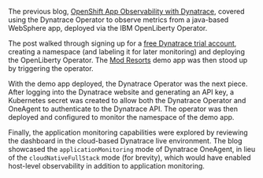 The previous blog, [OpenShift App Observability with Dynatrace](https://cloud.redhat.com/blog/partner-showcase-openshift-app-observability-with-dynatrace-operator),
covered using the Dynatrace Operator to observe metrics from a java-based WebSphere app, deployed via the IBM OpenLiberty Operator.

The post walked through signing up for a [free Dynatrace trial account](https://www.dynatrace.com/trial),
creating a namespace (and labeling it for later monitoring) and deploying the OpenLiberty Operator.
The [Mod Resorts](https://github.com/IBM/appmod-resorts) demo app was then stood up by triggering the operator.

With the demo app deployed, the Dynatrace Operator was the next piece.
After logging into the Dynatrace website and generating an API key,
a Kubernetes secret was created to allow both the Dynatrace Operator and OneAgent to authenticate to the Dynatrace API.
The operator was then deployed and configured to monitor the namespace of the demo app.

Finally, the application monitoring capabilities were explored by reviewing the dashboard in the cloud-based Dynatrace live environment.
The blog showcased the `applicationMonitoring` mode of Dynatrace OneAgent, in lieu of the `cloudNativeFullStack` mode (for brevity),
which would have enabled host-level observability in addition to application monitoring.
